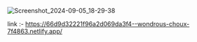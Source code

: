
![Screenshot_2024-09-05_18-29-38](https://github.com/user-attachments/assets/aacce9e7-2843-44b9-9b6a-d7ee52366b6e)

link :- https://66d9d32221f96a2d069da3f4--wondrous-choux-7f4863.netlify.app/

